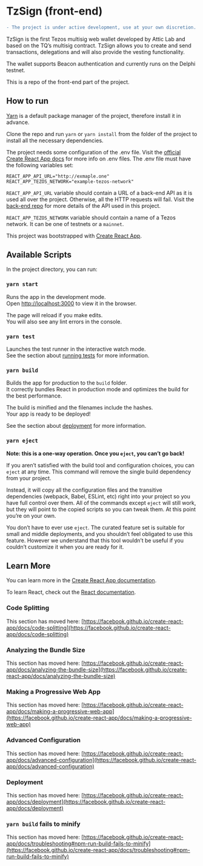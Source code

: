# TzSign (front-end)

```diff
- The project is under active development, use at your own discretion.
```

TzSign is the first Tezos multisig web wallet developed by Attic Lab and based on the TQ’s multisig contract. TzSign allows you to create and send transactions, delegations and will also provide the vesting functionality.

The wallet supports Beacon authentication and currently runs on the Delphi testnet.

This is a repo of the front-end part of the project.

## How to run

[Yarn](https://yarnpkg.com/) is a default package manager of the project, therefore install it in advance.

Clone the repo and run `yarn` or `yarn install` from the folder of the project to install all the necessary dependencies.

The project needs some configuration of the .env file. Visit the [official Create React App docs](https://create-react-app.dev/docs/adding-custom-environment-variables/) for more info on .env files. The .env file must have the
following variables set:

`REACT_APP_API_URL="http://exmaple.one"`  
`REACT_APP_TEZOS_NETWORK="example-tezos-network"`

`REACT_APP_API_URL` variable should contain a URL of a back-end API as it is used all over the project. Otherwise, all the
HTTP requests will fail. Visit the [back-end repo](https://github.com/atticlab/tezosign) for more details of
the API used in this project.

`REACT_APP_TEZOS_NETWORK` variable should contain a name of a Tezos network. It can be one of testnets or a `mainnet`.

This project was bootstrapped with [Create React App](https://github.com/facebook/create-react-app).

## Available Scripts

In the project directory, you can run:

### `yarn start`

Runs the app in the development mode.  
Open [http://localhost:3000](http://localhost:3000) to view it in the browser.

The page will reload if you make edits.  
You will also see any lint errors in the console.

### `yarn test`

Launches the test runner in the interactive watch mode.  
See the section about [running tests](https://facebook.github.io/create-react-app/docs/running-tests) for more information.

### `yarn build`

Builds the app for production to the `build` folder.  
It correctly bundles React in production mode and optimizes the build for the best performance.

The build is minified and the filenames include the hashes.  
Your app is ready to be deployed!

See the section about [deployment](https://facebook.github.io/create-react-app/docs/deployment) for more information.

### `yarn eject`

**Note: this is a one-way operation. Once you `eject`, you can’t go back!**

If you aren’t satisfied with the build tool and configuration choices, you can `eject` at any time. This command will remove the single build dependency from your project.

Instead, it will copy all the configuration files and the transitive dependencies (webpack, Babel, ESLint, etc) right into your project so you have full control over them. All of the commands except `eject` will still work, but they will point to the copied scripts so you can tweak them. At this point you’re on your own.

You don’t have to ever use `eject`. The curated feature set is suitable for small and middle deployments, and you shouldn’t feel obligated to use this feature. However we understand that this tool wouldn’t be useful if you couldn’t customize it when you are ready for it.

## Learn More

You can learn more in the [Create React App documentation](https://facebook.github.io/create-react-app/docs/getting-started).

To learn React, check out the [React documentation](https://reactjs.org/).

### Code Splitting

This section has moved here: [https://facebook.github.io/create-react-app/docs/code-splitting](https://facebook.github.io/create-react-app/docs/code-splitting)

### Analyzing the Bundle Size

This section has moved here: [https://facebook.github.io/create-react-app/docs/analyzing-the-bundle-size](https://facebook.github.io/create-react-app/docs/analyzing-the-bundle-size)

### Making a Progressive Web App

This section has moved here: [https://facebook.github.io/create-react-app/docs/making-a-progressive-web-app](https://facebook.github.io/create-react-app/docs/making-a-progressive-web-app)

### Advanced Configuration

This section has moved here: [https://facebook.github.io/create-react-app/docs/advanced-configuration](https://facebook.github.io/create-react-app/docs/advanced-configuration)

### Deployment

This section has moved here: [https://facebook.github.io/create-react-app/docs/deployment](https://facebook.github.io/create-react-app/docs/deployment)

### `yarn build` fails to minify

This section has moved here: [https://facebook.github.io/create-react-app/docs/troubleshooting#npm-run-build-fails-to-minify](https://facebook.github.io/create-react-app/docs/troubleshooting#npm-run-build-fails-to-minify)
